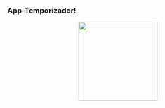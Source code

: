 ### App-Temporizador!







<div align="center">
  <img height="180em" src="https://github-readme-stats.vercel.app/api/top-langs/?username=gui3&layout=compact&langs_count=7&theme=dark"/>
</div>





